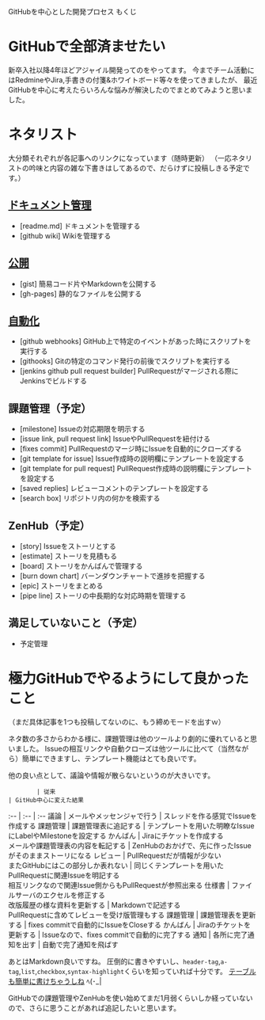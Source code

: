 GitHubを中心とした開発プロセス もくじ

# GitHubで全部済ませたい
新卒入社以降4年ほどアジャイル開発ってのをやってます。
今までチーム活動にはRedmineやJira,手書きの付箋&ホワイトボード等々を使ってきましたが、
最近GitHubを中心に考えたらいろんな悩みが解決したのでまとめてみようと思いました。

# ネタリスト
大分類それぞれが各記事へのリンクになっています（随時更新）
（一応ネタリストの吟味と内容の雑な下書きはしてあるので、だらけずに投稿しきる予定です。）

## [ドキュメント管理](http://qiita.com/suzuki-hoge/items/1d6022cca177e2d96bb5)
+ [readme.md] ドキュメントを管理する
+ [github wiki] Wikiを管理する

## [公開](http://qiita.com/suzuki-hoge/items/cd5170e7090407eb3e66)
+ [gist] 簡易コード片やMarkdownを公開する
+ [gh-pages] 静的なファイルを公開する

## [自動化](http://qiita.com/suzuki-hoge/items/159bfbcb883a9ce74157)
+ [github webhooks] GitHub上で特定のイベントがあった時にスクリプトを実行する
+ [githooks] Gitの特定のコマンド発行の前後でスクリプトを実行する
+ [jenkins github pull request builder] PullRequestがマージされる際にJenkinsでビルドする

## 課題管理（予定）
+ [milestone] Issueの対応期限を明示する
+ [issue link, pull request link] IssueやPullRequestを紐付ける
+ [fixes commit] PullRequestのマージ時にIssueを自動的にクローズする
+ [git template for issue] Issue作成時の説明欄にテンプレートを設定する
+ [git template for pull request] PullRequest作成時の説明欄にテンプレートを設定する
+ [saved replies] レビューコメントのテンプレートを設定する
+ [search box] リポジトリ内の何かを検索する

## ZenHub（予定）
+ [story] Issueをストーリとする
+ [estimate] ストーリを見積もる
+ [board] ストーリをかんばんで管理する
+ [burn down chart] バーンダウンチャートで進捗を把握する
+ [epic] ストーリをまとめる
+ [pipe line] ストーリの中長期的な対応時期を管理する

## 満足していないこと（予定）
+ 予定管理

# 極力GitHubでやるようにして良かったこと
（まだ具体記事を1つも投稿してないのに、もう締めモードを出すｗ）

ネタ数の多さからわかる様に、課題管理は他のツールより劇的に優れていると思いました。
Issueの相互リンクや自動クローズは他ツールに比べて（当然ながら）簡単にできますし、テンプレート機能はとても良いです。

他の良い点として、議論や情報が散らないというのが大きいです。

            | 従来                                                               | GitHub中心に変えた結果
:--         | :--                                                                | :--
議論        | メールやメッセンジャで行う                                         | スレッドを作る感覚でIssueを作成する
課題管理    | 課題管理表に追記する                                               | テンプレートを用いた明瞭なIssueにLabelやMilestoneを設定する
かんばん    | Jiraにチケットを作成する<br>メールや課題管理表の内容を転記する     | ZenHubのおかげで、先に作ったIssueがそのままストーリになる
レビュー    | PullRequestだが情報が少ない<br>またGitHubにはこの部分しか表れない  | 同じくテンプレートを用いたPullRequestに関連Issueを明記する<br>相互リンクなので関連Issue側からもPullRequestが参照出来る
仕様書      | ファイルサーバのエクセルを修正する<br>改版履歴の様な資料を更新する | Markdownで記述する<br>PullRequestに含めてレビューを受け版管理もする
課題管理    | 課題管理表を更新する                                               | fixes commitで自動的にIssueをCloseする
かんばん    | Jiraのチケットを更新する                                           | Issueなので、fixes commitで自動的に完了する
通知        | 各所に完了通知を出す                                               | 自動で完了通知を飛ばす

あとはMarkdown良いですね。
圧倒的に書きやすいし、`header-tag`,`a-tag`,`list`,`checkbox`,`syntax-highlight`くらいを知っていれば十分です。
[テーブルも簡単に書けちゃうしね](http://qiita.com/suzuki-hoge/items/0991dcc5e27c18346834) ﾍ(･_|

GitHubでの課題管理やZenHubを使い始めてまだ1月弱くらいしか経っていないので、さらに思うことがあれば追記したいと思います。
